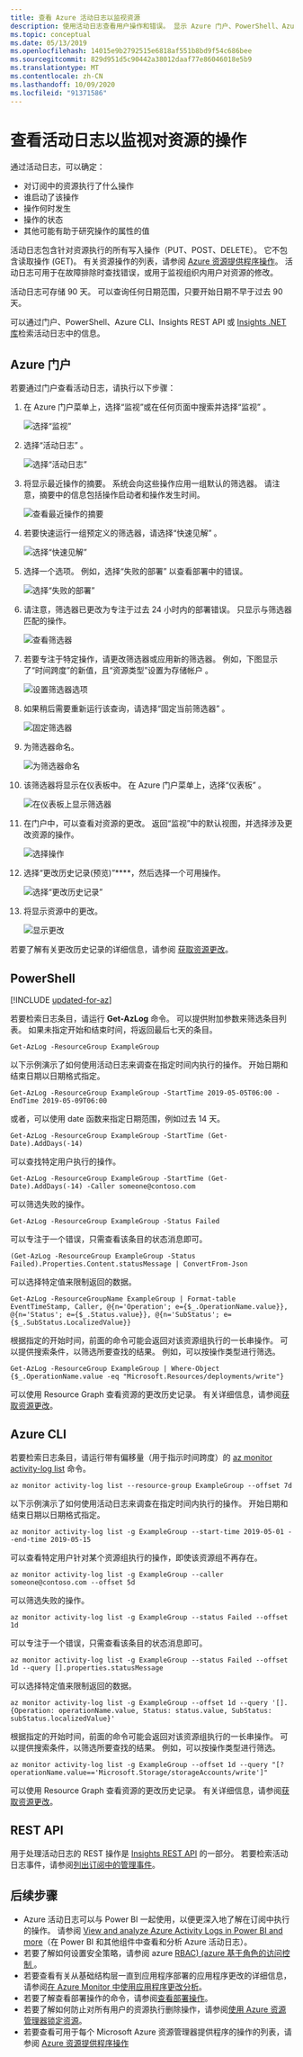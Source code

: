 ```yaml
---
title: 查看 Azure 活动日志以监视资源
description: 使用活动日志查看用户操作和错误。 显示 Azure 门户、PowerShell、Azure CLI 和 REST。
ms.topic: conceptual
ms.date: 05/13/2019
ms.openlocfilehash: 14015e9b2792515e6818af551b8bd9f54c686bee
ms.sourcegitcommit: 829d951d5c90442a38012daaf77e86046018e5b9
ms.translationtype: MT
ms.contentlocale: zh-CN
ms.lasthandoff: 10/09/2020
ms.locfileid: "91371586"
---
```

# <a name="view-activity-logs-to-monitor-actions-on-resources"></a>查看活动日志以监视对资源的操作

通过活动日志，可以确定：

* 对订阅中的资源执行了什么操作
* 谁启动了该操作
* 操作何时发生
* 操作的状态
* 其他可能有助于研究操作的属性的值

活动日志包含针对资源执行的所有写入操作（PUT、POST、DELETE）。 它不包含读取操作 (GET)。 有关资源操作的列表，请参阅 [Azure 资源提供程序操作](../../role-based-access-control/resource-provider-operations.md)。 活动日志可用于在故障排除时查找错误，或用于监视组织内用户对资源的修改。

活动日志可存储 90 天。 可以查询任何日期范围，只要开始日期不早于过去 90 天。

可以通过门户、PowerShell、Azure CLI、Insights REST API 或 [Insights .NET 库](https://www.nuget.org/packages/Microsoft.Azure.Insights/)检索活动日志中的信息。

## <a name="azure-portal"></a>Azure 门户

若要通过门户查看活动日志，请执行以下步骤：

1. 在 Azure 门户菜单上，选择“监视”或在任何页面中搜索并选择“监视”   。

    ![选择“监视”](./media/view-activity-logs/select-monitor-from-menu.png)

1. 选择“活动日志”  。

    ![选择“活动日志”](./media/view-activity-logs/select-activity-log.png)

1. 将显示最近操作的摘要。 系统会向这些操作应用一组默认的筛选器。 请注意，摘要中的信息包括操作启动者和操作发生时间。

    ![查看最近操作的摘要](./media/view-activity-logs/audit-summary.png)

1. 若要快速运行一组预定义的筛选器，请选择“快速见解”  。

    ![选择“快速见解”](./media/view-activity-logs/select-quick-insights.png)

1. 选择一个选项。 例如，选择“失败的部署”  以查看部署中的错误。

    ![选择“失败的部署”](./media/view-activity-logs/select-failed-deployments.png)

1. 请注意，筛选器已更改为专注于过去 24 小时内的部署错误。 只显示与筛选器匹配的操作。

    ![查看筛选器](./media/view-activity-logs/view-filters.png)

1. 若要专注于特定操作，请更改筛选器或应用新的筛选器。 例如，下图显示了“时间跨度”的新值，且“资源类型”设置为存储帐户   。

    ![设置筛选器选项](./media/view-activity-logs/set-filter.png)

1. 如果稍后需要重新运行该查询，请选择“固定当前筛选器”  。

    ![固定筛选器](./media/view-activity-logs/pin-filters.png)

1. 为筛选器命名。

    ![为筛选器命名](./media/view-activity-logs/name-filters.png)

1. 该筛选器将显示在仪表板中。 在 Azure 门户菜单上，选择“仪表板”  。

    ![在仪表板上显示筛选器](./media/view-activity-logs/activity-log-on-dashboard.png)

1. 在门户中，可以查看对资源的更改。 返回“监视”中的默认视图，并选择涉及更改资源的操作。

    ![选择操作](./media/view-activity-logs/select-operation.png)

1. 选择“更改历史记录(预览)”****，然后选择一个可用操作。

    ![选择“更改历史记录”](./media/view-activity-logs/select-change-history.png)

1. 将显示资源中的更改。

    ![显示更改](./media/view-activity-logs/show-changes.png)

若要了解有关更改历史记录的详细信息，请参阅 [获取资源更改](../../governance/resource-graph/how-to/get-resource-changes.md)。

## <a name="powershell"></a>PowerShell

[!INCLUDE [updated-for-az](../../../includes/updated-for-az.md)]

若要检索日志条目，请运行 **Get-AzLog** 命令。 可以提供附加参数来筛选条目列表。 如果未指定开始和结束时间，将返回最后七天的条目。

```azurepowershell-interactive
Get-AzLog -ResourceGroup ExampleGroup
```

以下示例演示了如何使用活动日志来调查在指定时间内执行的操作。 开始日期和结束日期以日期格式指定。

```azurepowershell-interactive
Get-AzLog -ResourceGroup ExampleGroup -StartTime 2019-05-05T06:00 -EndTime 2019-05-09T06:00
```

或者，可以使用 date 函数来指定日期范围，例如过去 14 天。

```azurepowershell-interactive
Get-AzLog -ResourceGroup ExampleGroup -StartTime (Get-Date).AddDays(-14)
```

可以查找特定用户执行的操作。

```azurepowershell-interactive
Get-AzLog -ResourceGroup ExampleGroup -StartTime (Get-Date).AddDays(-14) -Caller someone@contoso.com
```

可以筛选失败的操作。

```azurepowershell-interactive
Get-AzLog -ResourceGroup ExampleGroup -Status Failed
```

可以专注于一个错误，只需查看该条目的状态消息即可。

```azurepowershell-interactive
(Get-AzLog -ResourceGroup ExampleGroup -Status Failed).Properties.Content.statusMessage | ConvertFrom-Json
```

可以选择特定值来限制返回的数据。

```azurepowershell-interactive
Get-AzLog -ResourceGroupName ExampleGroup | Format-table EventTimeStamp, Caller, @{n='Operation'; e={$_.OperationName.value}}, @{n='Status'; e={$_.Status.value}}, @{n='SubStatus'; e={$_.SubStatus.LocalizedValue}}
```

根据指定的开始时间，前面的命令可能会返回对该资源组执行的一长串操作。 可以提供搜索条件，以筛选所要查找的结果。 例如，可以按操作类型进行筛选。

```azurepowershell-interactive
Get-AzLog -ResourceGroup ExampleGroup | Where-Object {$_.OperationName.value -eq "Microsoft.Resources/deployments/write"}
```

可以使用 Resource Graph 查看资源的更改历史记录。 有关详细信息，请参阅[获取资源更改](../../governance/resource-graph/how-to/get-resource-changes.md)。

## <a name="azure-cli"></a>Azure CLI

若要检索日志条目，请运行带有偏移量（用于指示时间跨度）的 [az monitor activity-log list](/cli/azure/monitor/activity-log#az-monitor-activity-log-list) 命令。

```azurecli-interactive
az monitor activity-log list --resource-group ExampleGroup --offset 7d
```

以下示例演示了如何使用活动日志来调查在指定时间内执行的操作。 开始日期和结束日期以日期格式指定。

```azurecli-interactive
az monitor activity-log list -g ExampleGroup --start-time 2019-05-01 --end-time 2019-05-15
```

可以查看特定用户针对某个资源组执行的操作，即使该资源组不再存在。

```azurecli-interactive
az monitor activity-log list -g ExampleGroup --caller someone@contoso.com --offset 5d
```

可以筛选失败的操作。

```azurecli-interactive
az monitor activity-log list -g ExampleGroup --status Failed --offset 1d
```

可以专注于一个错误，只需查看该条目的状态消息即可。

```azurecli-interactive
az monitor activity-log list -g ExampleGroup --status Failed --offset 1d --query [].properties.statusMessage
```

可以选择特定值来限制返回的数据。

```azurecli-interactive
az monitor activity-log list -g ExampleGroup --offset 1d --query '[].{Operation: operationName.value, Status: status.value, SubStatus: subStatus.localizedValue}'
```

根据指定的开始时间，前面的命令可能会返回对该资源组执行的一长串操作。 可以提供搜索条件，以筛选所要查找的结果。 例如，可以按操作类型进行筛选。

```azurecli-interactive
az monitor activity-log list -g ExampleGroup --offset 1d --query "[?operationName.value=='Microsoft.Storage/storageAccounts/write']"
```

可以使用 Resource Graph 查看资源的更改历史记录。 有关详细信息，请参阅[获取资源更改](../../governance/resource-graph/how-to/get-resource-changes.md)。

## <a name="rest-api"></a>REST API

用于处理活动日志的 REST 操作是 [Insights REST API](/rest/api/monitor/) 的一部分。 若要检索活动日志事件，请参阅[列出订阅中的管理事件](/rest/api/monitor/activitylogs)。

## <a name="next-steps"></a>后续步骤

* Azure 活动日志可以与 Power BI 一起使用，以便更深入地了解在订阅中执行的操作。 请参阅 [View and analyze Azure Activity Logs in Power BI and more](https://azure.microsoft.com/blog/analyze-azure-audit-logs-in-powerbi-more/)（在 Power BI 和其他组件中查看和分析 Azure 活动日志）。
* 若要了解如何设置安全策略，请参阅 azure [RBAC)  (azure 基于角色的访问控制 ](../../role-based-access-control/role-assignments-portal.md)。
* 若要查看有关从基础结构层一直到应用程序部署的应用程序更改的详细信息，请参阅[在 Azure Monitor 中使用应用程序更改分析](../../azure-monitor/app/change-analysis.md)。
* 若要了解查看部署操作的命令，请参阅[查看部署操作](../templates/deployment-history.md)。
* 若要了解如何防止对所有用户的资源执行删除操作，请参阅[使用 Azure 资源管理器锁定资源](lock-resources.md)。
* 若要查看可用于每个 Microsoft Azure 资源管理器提供程序的操作的列表，请参阅 [Azure 资源提供程序操作](../../role-based-access-control/resource-provider-operations.md)
